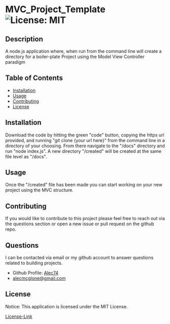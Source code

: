 # MVC_Project_Template ![License: MIT](https://img.shields.io/badge/License-MIT-yellow.svg)

  ## Description

A node.js application where, when run from the command line will create a directory for a boiler-plate Project using the Model View Controller paradigm
  
  ## Table of Contents
  * [Installation](#installation)
  * [Usage](#usage)
  * [Contributing](#contributing)
  * [License](#license)
  
  ## Installation

Download the code by hitting the green "code" button, copying the https url provided, and running "git clone {your url here}" from the command line in a directory of your choosing. From there navigate to the "/docs" directory and run "node index.js". A new directory "/created" will be created at the same file level as "/docs".

  ## Usage

Once the "/created" file has been made you can start working on your new project using the MVC structure.

  ## Contributing

If you would like to contribute to this project please feel free to reach out via the questions section or open a new issue or pull request on the github repo.
  
  ## Questions

  I can be contacted via email or my github account to answer questions related to building projects.

  * Github Profile: [Alec74](https://github.com/Alec74)
  * alecmcglone@gmail.com
  
  ## License
  Notice: This application is licensed under the MIT License.
  
  [License-Link](./LICENSE)
    